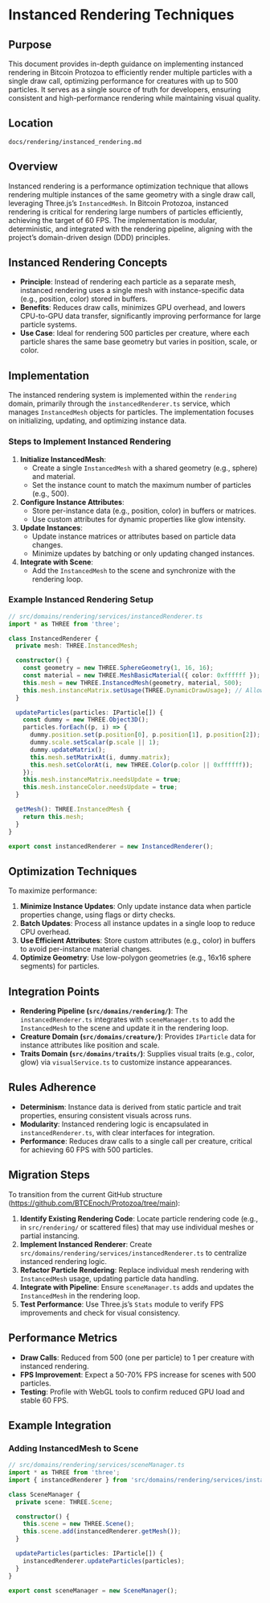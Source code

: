 
# Instanced Rendering Techniques

## Purpose
This document provides in-depth guidance on implementing instanced rendering in Bitcoin Protozoa to efficiently render multiple particles with a single draw call, optimizing performance for creatures with up to 500 particles. It serves as a single source of truth for developers, ensuring consistent and high-performance rendering while maintaining visual quality.

## Location
`docs/rendering/instanced_rendering.md`

## Overview
Instanced rendering is a performance optimization technique that allows rendering multiple instances of the same geometry with a single draw call, leveraging Three.js’s `InstancedMesh`. In Bitcoin Protozoa, instanced rendering is critical for rendering large numbers of particles efficiently, achieving the target of 60 FPS. The implementation is modular, deterministic, and integrated with the rendering pipeline, aligning with the project’s domain-driven design (DDD) principles.

## Instanced Rendering Concepts
- **Principle**: Instead of rendering each particle as a separate mesh, instanced rendering uses a single mesh with instance-specific data (e.g., position, color) stored in buffers.
- **Benefits**: Reduces draw calls, minimizes GPU overhead, and lowers CPU-to-GPU data transfer, significantly improving performance for large particle systems.
- **Use Case**: Ideal for rendering 500 particles per creature, where each particle shares the same base geometry but varies in position, scale, or color.

## Implementation
The instanced rendering system is implemented within the `rendering` domain, primarily through the `instancedRenderer.ts` service, which manages `InstancedMesh` objects for particles. The implementation focuses on initializing, updating, and optimizing instance data.

### Steps to Implement Instanced Rendering
1. **Initialize InstancedMesh**:
   - Create a single `InstancedMesh` with a shared geometry (e.g., sphere) and material.
   - Set the instance count to match the maximum number of particles (e.g., 500).
2. **Configure Instance Attributes**:
   - Store per-instance data (e.g., position, color) in buffers or matrices.
   - Use custom attributes for dynamic properties like glow intensity.
3. **Update Instances**:
   - Update instance matrices or attributes based on particle data changes.
   - Minimize updates by batching or only updating changed instances.
4. **Integrate with Scene**:
   - Add the `InstancedMesh` to the scene and synchronize with the rendering loop.

### Example Instanced Rendering Setup
```typescript
// src/domains/rendering/services/instancedRenderer.ts
import * as THREE from 'three';

class InstancedRenderer {
  private mesh: THREE.InstancedMesh;

  constructor() {
    const geometry = new THREE.SphereGeometry(1, 16, 16);
    const material = new THREE.MeshBasicMaterial({ color: 0xffffff });
    this.mesh = new THREE.InstancedMesh(geometry, material, 500);
    this.mesh.instanceMatrix.setUsage(THREE.DynamicDrawUsage); // Allow updates
  }

  updateParticles(particles: IParticle[]) {
    const dummy = new THREE.Object3D();
    particles.forEach((p, i) => {
      dummy.position.set(p.position[0], p.position[1], p.position[2]);
      dummy.scale.setScalar(p.scale || 1);
      dummy.updateMatrix();
      this.mesh.setMatrixAt(i, dummy.matrix);
      this.mesh.setColorAt(i, new THREE.Color(p.color || 0xffffff));
    });
    this.mesh.instanceMatrix.needsUpdate = true;
    this.mesh.instanceColor.needsUpdate = true;
  }

  getMesh(): THREE.InstancedMesh {
    return this.mesh;
  }
}

export const instancedRenderer = new InstancedRenderer();
```

## Optimization Techniques
To maximize performance:
1. **Minimize Instance Updates**: Only update instance data when particle properties change, using flags or dirty checks.
2. **Batch Updates**: Process all instance updates in a single loop to reduce CPU overhead.
3. **Use Efficient Attributes**: Store custom attributes (e.g., color) in buffers to avoid per-instance material changes.
4. **Optimize Geometry**: Use low-polygon geometries (e.g., 16x16 sphere segments) for particles.

## Integration Points
- **Rendering Pipeline (`src/domains/rendering/`)**: The `instancedRenderer.ts` integrates with `sceneManager.ts` to add the `InstancedMesh` to the scene and update it in the rendering loop.
- **Creature Domain (`src/domains/creature/`)**: Provides `IParticle` data for instance attributes like position and scale.
- **Traits Domain (`src/domains/traits/`)**: Supplies visual traits (e.g., color, glow) via `visualService.ts` to customize instance appearances.

## Rules Adherence
- **Determinism**: Instance data is derived from static particle and trait properties, ensuring consistent visuals across runs.
- **Modularity**: Instanced rendering logic is encapsulated in `instancedRenderer.ts`, with clear interfaces for integration.
- **Performance**: Reduces draw calls to a single call per creature, critical for achieving 60 FPS with 500 particles.

## Migration Steps
To transition from the current GitHub structure (https://github.com/BTCEnoch/Protozoa/tree/main):
1. **Identify Existing Rendering Code**: Locate particle rendering code (e.g., in `src/rendering/` or scattered files) that may use individual meshes or partial instancing.
2. **Implement Instanced Renderer**: Create `src/domains/rendering/services/instancedRenderer.ts` to centralize instanced rendering logic.
3. **Refactor Particle Rendering**: Replace individual mesh rendering with `InstancedMesh` usage, updating particle data handling.
4. **Integrate with Pipeline**: Ensure `sceneManager.ts` adds and updates the `InstancedMesh` in the rendering loop.
5. **Test Performance**: Use Three.js’s `Stats` module to verify FPS improvements and check for visual consistency.

## Performance Metrics
- **Draw Calls**: Reduced from 500 (one per particle) to 1 per creature with instanced rendering.
- **FPS Improvement**: Expect a 50-70% FPS increase for scenes with 500 particles.
- **Testing**: Profile with WebGL tools to confirm reduced GPU load and stable 60 FPS.

## Example Integration
### Adding InstancedMesh to Scene
```typescript
// src/domains/rendering/services/sceneManager.ts
import * as THREE from 'three';
import { instancedRenderer } from 'src/domains/rendering/services/instancedRenderer';

class SceneManager {
  private scene: THREE.Scene;

  constructor() {
    this.scene = new THREE.Scene();
    this.scene.add(instancedRenderer.getMesh());
  }

  updateParticles(particles: IParticle[]) {
    instancedRenderer.updateParticles(particles);
  }
}

export const sceneManager = new SceneManager();
```

